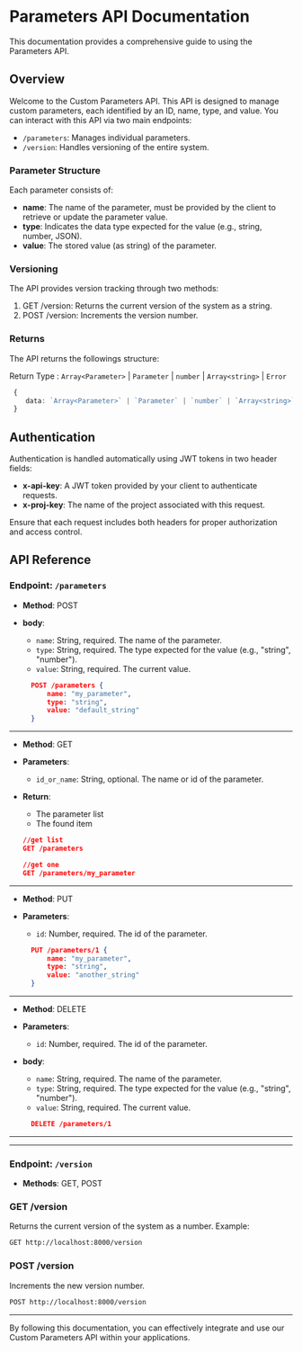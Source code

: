 
# Parameters API Documentation

This documentation provides a comprehensive guide to using the Parameters API.

## Overview

Welcome to the Custom Parameters API. This API is designed to manage custom parameters, each identified by an ID, name, type, and value. You can interact with this API via two main endpoints:

- `/parameters`: Manages individual parameters.
- `/version`: Handles versioning of the entire system.

### Parameter Structure
Each parameter consists of:
- **name**: The name of the parameter, must be provided by the client to retrieve or update the parameter value.
- **type**: Indicates the data type expected for the value (e.g., string, number, JSON).
- **value**: The stored value (as string) of the parameter.

### Versioning
The API provides version tracking through two methods:
1. GET /version: Returns the current version of the system as a string.
2. POST /version: Increments the version number.

### Returns
The API returns the followings structure: 

Return Type : `Array<Parameter>` | `Parameter` | `number` | `Array<string>` | `Error`
```typescript
 {
    data: `Array<Parameter>` | `Parameter` | `number` | `Array<string>` | `Error`
 }
```


## Authentication

Authentication is handled automatically using JWT tokens in two header fields:

- **x-api-key**: A JWT token provided by your client to authenticate requests.
- **x-proj-key**: The name of the project associated with this request.

Ensure that each request includes both headers for proper authorization and access control.


## API Reference

### **Endpoint:** `/parameters`

- **Method**: POST
- **body**:
  - `name`: String, required. The name of the parameter.
  - `type`: String, required. The type expected for the value (e.g., "string", "number").
  - `value`: String, required. The current value.

  ```json
    POST /parameters {
        name: "my_parameter",
        type: "string",
        value: "default_string"
    }
  ```

---

- **Method**: GET
- **Parameters**: 
    - `id_or_name`: String, optional. The name or id of the parameter.
- **Return**: 
    - The parameter list
    - The found item
   

    ```json
    //get list
    GET /parameters
    
    //get one 
    GET /parameters/my_parameter
    ```

---
- **Method**: PUT
- **Parameters**: 
    - `id`: Number, required. The id of the parameter.
    
  ```json
    PUT /parameters/1 {
        name: "my_parameter",
        type: "string",
        value: "another_string"
    }
  ```
---
- **Method**: DELETE
- **Parameters**: 
    - `id`: Number, required. The id of the parameter.
- **body**:
  - `name`: String, required. The name of the parameter.
  - `type`: String, required. The type expected for the value (e.g., "string", "number").
  - `value`: String, required. The current value.

  ```json
    DELETE /parameters/1
  ```

---
---
### **Endpoint:** `/version`
- **Methods**: GET, POST

### GET /version
Returns the current version of the system as a number. Example:
```bash
GET http://localhost:8000/version
```

### POST /version
Increments the new version number.
```bash
POST http://localhost:8000/version
```

---

By following this documentation, you can effectively integrate and use our Custom Parameters API within your applications.